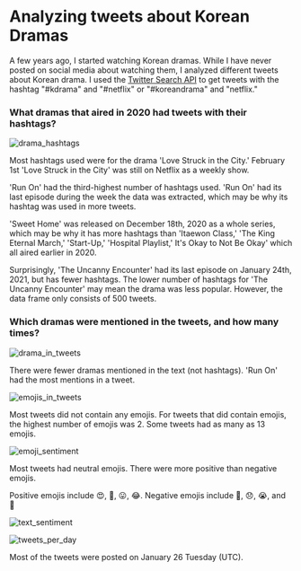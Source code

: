# Analyzing tweets about Korean Dramas
A few years ago, I started watching Korean dramas. While I have never posted on social media about watching them, I analyzed different tweets about Korean drama. I used the [Twitter Search API](https://developer.twitter.com/en/docs/twitter-api/v1/tweets/search/overview) to get tweets with the hashtag "#kdrama" and "#netflix" or "#koreandrama" and "netflix." 

### What dramas that aired in 2020 had tweets with their hashtags?

![drama_hashtags](https://github.com/nadinemukondiwa/Personal-Projects/blob/main/Swarovski%20Analysis/images/drama_hashtags.png)

Most hashtags used were for the drama 'Love Struck in the City.' February 1st 'Love Struck in the City' was still on Netflix as a weekly show. 

'Run On' had the third-highest number of hashtags used. 'Run On' had its last episode during the week the data was extracted, which may be why its hashtag was used in more tweets. 

'Sweet Home' was released on December 18th, 2020 as a whole series, which may be why it has more hashtags than 'Itaewon Class,' 'The King Eternal March,' 'Start-Up,' 'Hospital Playlist,' It's Okay to Not Be Okay' which all aired earlier in 2020. 

Surprisingly, 'The Uncanny Encounter' had its last episode on January 24th, 2021, but has fewer hashtags. The lower number of hashtags for 'The Uncanny Encounter' may mean the drama was less popular. However, the data frame only consists of 500 tweets.



### Which dramas were mentioned in the tweets, and how many times?

![drama_in_tweets](https://github.com/nadinemukondiwa/Personal-Projects/blob/main/Swarovski%20Analysis/images/drama_in_tweets.png)

There were fewer dramas mentioned in the text (not hashtags). 'Run On' had the most mentions in a tweet.


![emojis_in_tweets](https://github.com/nadinemukondiwa/Personal-Projects/blob/main/Swarovski%20Analysis/images/emojis_in_tweets.png)

Most tweets did not contain any emojis. For tweets that did contain emojis, the highest number of emojis was 2. Some tweets had as many as 13 emojis.

![emoji_sentiment](https://github.com/nadinemukondiwa/Personal-Projects/blob/main/Swarovski%20Analysis/images/emoji_sentiment.png)

Most tweets had neutral emojis. There were more positive than negative emojis.

Positive emojis include 😍, 🤩, 😛, 😂.
Negative emojis include 🤧, 😞, 😭, and 😬


![text_sentiment](https://github.com/nadinemukondiwa/Personal-Projects/blob/main/Swarovski%20Analysis/images/text_sentiment.png)


![tweets_per_day](https://github.com/nadinemukondiwa/Personal-Projects/blob/main/Swarovski%20Analysis/images/tweets_per_day.png)

Most of the tweets were posted on January 26 Tuesday (UTC).
